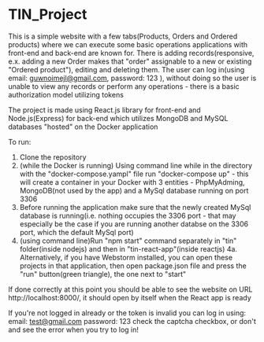 # TIN_Project

This is a simple website with a few tabs(Products, Orders and Ordered products) where we can execute some basic operations applications with front-end and back-end are
known for. There is adding records(responsive, e.x. adding a new Order makes that "order" assignable to a new or existing "Ordered product"), editing and deleting them. 
The user can log in(using email: guwnoimejl@gmail.com, password: 123 ), without doing so the user is unable to view any records or perform any operations - there is 
a basic authorization model utilizing tokens

The project is made using React.js library for front-end and Node.js(Express) for back-end which utilizes MongoDB and MySQL databases "hosted" on the Docker application

To run:
1. Clone the repository
2. (while the Docker is running) Using command line while in the directory with the "docker-compose.yampl" file run "docker-compose up" - this will create a container in
your Docker with 3 entities - PhpMyAdming, MongoDB(not used by the app) and a MySql database running on port 3306
3. Before running the application make sure that the newly created MySql database is running(i.e. nothing occupies the 3306 port - that may especially be the case if
you are running another databse on the 3306 port, which the default MySql port)
4. (using command line)Run "npm start" command separately in "tin" folder(inside nodejs) and then in "tin-react-app"(inside reactjs)
4a. Alternatively, if you have Webstorm installed, you can open these projects in that application, then open package.json file and press the "run" 
button(green triangle), the one next to "start"

If done correctly at this point you should be able to see the website on URL http://localhost:8000/, it should open by itself when the React app is ready

If you're not logged in already or the token is invalid you can log in using:
email: test@gmail.com
password: 123
check the captcha checkbox, or don't and see the error when you try to log in!
